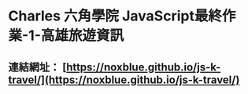 # Charles 六角學院 JavaScript最終作業-1-高雄旅遊資訊
## 連結網址： [https://noxblue.github.io/js-k-travel/](https://noxblue.github.io/js-k-travel/)